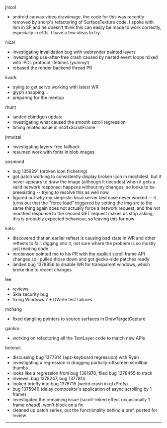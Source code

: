 jnicol
* android canvas video drawimage. the code for this was recently removed by snorp's refactoring of SurfaceTexture code. I spoke with him in SF and he doesn't think this can easily be made to work correctly, especially in e10s. I have a few ideas to try.



nical
* investigating invalidation bug with webrender painted layers
* investigating use-after-free crash caused by nested event loops mixed with IPDL protocol lifetimes (yummy!)
* rebased the render backend thread PR



kvark
* trying to get servo working with latest WR
* glyph snapping...
* preparing for the meetup



rhunt
* landed cbindgen update
* investigating what caused the smooth scroll regression
* timing related issue in nsGfxScrollFrame



jrmuizel
* investigating layers-free fallback
* resumed work with fonts in blob images



aosmond
* bug 1359291 (broken icon flickering)
* got patch working to consistently display broken icon in mochitest, but it never appears to draw the image (although it decodes) when it gets a valid network response; happens without my changes, so looks to be preexisting -- trying to resolve this as well now
* figured out why my simplistic local server test case never worked -- it turns out that the "force load" triggered by setting the img src to the same thing again does not actually force a network request, and the not modified response to the second GET request makes us stop asking; this is probably expected behaviour, so leaving this for now



kats:
* discovered that an earlier reftest is causing bad state in WR and other reftests to fail. digging into it, not sure where the problem is so mostly just reading code
* mrobinson pointed me to his PR with the explicit scroll frame API changes so i pulled those down and got gecko-side patches ready
* landed bug 1378956 to disable WR for transparent windows, which broke due to recent changes



lee
* reviews
* Skia security bug
* fixing Windows 7 + DWrite test failures



mchang
* fixed dangling pointers to source surfaces in DrawTargetCapture



gankro
* working on refactoring all the TextLayer code to match new APIs





botond:
* discussing bug 1377814 (apz-keyboard regression) with Ryan 
* investigating a regression in dragging partially-offscreen scrollbar thumbs 
* looks like a regression from bug 1361970; filed bug 1378455 to track 
* reviews: bug 1378247, bug 1377814 
* looked briefly into bug 1376715 (weird crash in gfxPrefs) 
* bug 1375949 (delay compositor's application of async scrolling by 1 frame) 
* investigated the remaining issue (scroll-linked effect occasionally 1 frame *ahead*), won't block on a fix 
* cleaned up patch series, put the functionality behind a pref, posted for review

________________


